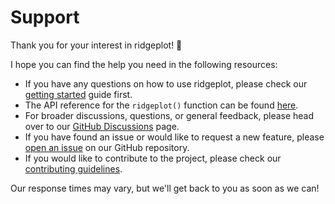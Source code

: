 # Support

Thank you for your interest in ridgeplot! 🚀

I hope you can find the help you need in the following resources:

- If you have any questions on how to use ridgeplot, please check our [getting started](https://ridgeplot.readthedocs.io/en/stable/getting_started/getting_started.html) guide first.
- The API reference for the `ridgeplot()` function can be found [here](https://ridgeplot.readthedocs.io/en/stable/api/public/ridgeplot.ridgeplot.html).
- For broader discussions, questions, or general feedback, please head over to our [GitHub Discussions](https://github.com/tpvasconcelos/ridgeplot/discussions) page.
- If you have found an issue or would like to request a new feature, please [open an issue](https://github.com/tpvasconcelos/ridgeplot/issues/new/choose) on our GitHub repository.
- If you would like to contribute to the project, please check our [contributing guidelines](https://ridgeplot.readthedocs.io/en/stable/development/contributing.html).

Our response times may vary, but we'll get back to you as soon as we can!
